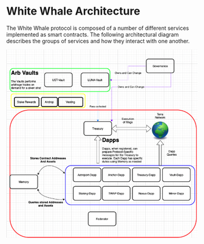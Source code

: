 # White Whale Architecture 

The White Whale protocol is composed of a number of different services implemented as smart contracts. The following architectural diagram describes the groups of services and how they interact with one another.

![arch diagram](arch-diagram.png)